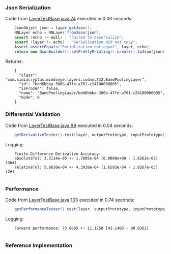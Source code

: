### Json Serialization
Code from [LayerTestBase.java:74](../../../../../../../../../MindsEye/src/test/java/com/simiacryptus/mindseye/layers/LayerTestBase.java#L74) executed in 0.00 seconds: 
```java
    JsonObject json = layer.getJson();
    NNLayer echo = NNLayer.fromJson(json);
    assert (echo != null) : "Failed to deserialize";
    assert (layer != echo) : "Serialization did not copy";
    Assert.assertEquals("Serialization not equal", layer, echo);
    return new GsonBuilder().setPrettyPrinting().create().toJson(json);
```

Returns: 

```
    {
      "class": "com.simiacryptus.mindseye.layers.cudnn.f32.BandPoolingLayer",
      "id": "bdd6bbba-380b-47fe-a761-c24100000005",
      "isFrozen": false,
      "name": "BandPoolingLayer/bdd6bbba-380b-47fe-a761-c24100000005",
      "mode": 0
    }
```



### Differential Validation
Code from [LayerTestBase.java:98](../../../../../../../../../MindsEye/src/test/java/com/simiacryptus/mindseye/layers/LayerTestBase.java#L98) executed in 0.04 seconds: 
```java
    getDerivativeTester().test(layer, outputPrototype, inputPrototype);
```
Logging: 
```
    Finite-Difference Derivative Accuracy:
    absoluteTol: 3.3114e-05 +- 1.7005e-04 [0.0000e+00 - 1.0262e-03] (36#)
    relativeTol: 5.9630e-04 +- 4.3038e-04 [1.6593e-04 - 1.0267e-03] (2#)
    
```

### Performance
Code from [LayerTestBase.java:103](../../../../../../../../../MindsEye/src/test/java/com/simiacryptus/mindseye/layers/LayerTestBase.java#L103) executed in 0.74 seconds: 
```java
    getPerformanceTester().test(layer, outputPrototype, inputPrototype);
```
Logging: 
```
    Forward performance: 73.8895 +- 11.1258 [43.1400 - 90.0361]
    
```

### Reference Implementation

